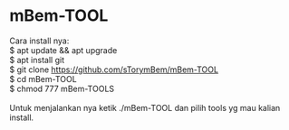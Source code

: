 # mBem-TOOL

Cara install nya: <br>
$ apt update && apt upgrade <br>
$ apt install git <br>
$ git clone https://github.com/sTorymBem/mBem-TOOL <br>
$ cd mBem-TOOL <br>
$ chmod 777 mBem-TOOLS <br>
<br>
Untuk menjalankan nya ketik ./mBem-TOOL dan pilih tools yg mau kalian install.

